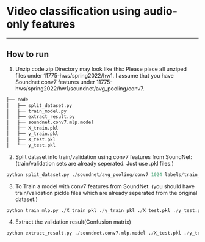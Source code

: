 # Video classification using audio-only features
---------------------------------------------------
## How to run
1. Unzip code.zip
   Directory may look like this:
   Please place all unziped files under 11775-hws/spring2022/hw1.
   I assume that you have Soundnet conv7 features under 11775-hws/spring2022/hw1/soundnet/avg_pooling/conv7.
```bash
├── code
│   ├── split_dataset.py
│   ├── train_model.py
│   ├── extract_result.py
│   ├── soundnet.conv7.mlp.model
│   ├── X_train.pkl
│   ├── y_train.pkl
│   ├── X_test.pkl
│   └── y_test.pkl
```
2. Split dataset into train/validation using conv7 features from SoundNet:
(train/validation sets are already seperated. Just use .pkl files.)
``` python
python split_dataset.py ./soundnet/avg_pooling/conv7 1024 labels/train_val.csv
```
3. To Train a model with conv7 features from SoundNet:
(you should have train/validation pickle files which are already seperated from the original dataset.)
``` python
python train_mlp.py ./X_train_pkl ./y_train_pkl ./X_test.pkl ./y_test.pkl soundnet.conv7.mlp.model
```
4. Extract the validation result(Confusion matrix)
``` python
python extract_result.py ./soundnet.conv7.mlp.model ./X_test.pkl ./y_test.pkl ./confusion_matrix.png
```
